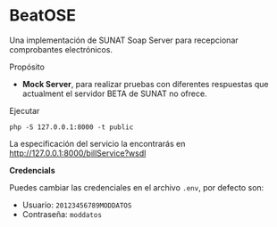 # BeatOSE

Una implementación de SUNAT Soap Server para recepcionar comprobantes electrónicos.

Propósito
- **Mock Server**, para realizar pruebas con diferentes respuestas que 
actualment el servidor BETA de SUNAT no ofrece.

Ejecutar
```
php -S 127.0.0.1:8000 -t public
```

La especificación del servicio la encontrarás en http://127.0.0.1:8000/billService?wsdl

**Credencials**

Puedes cambiar las credenciales en el archivo `.env`, por defecto son:
- Usuario: `20123456789MODDATOS`
- Contraseña: `moddatos`
